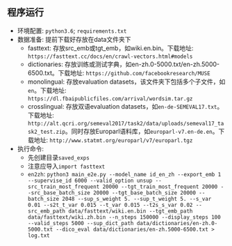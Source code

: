 ## 程序运行
- 环境配置: `python3.6`; `requirements.txt`
- 数据准备: 提前下载好存放在data文件夹下
    - fasttext: 存放src_emb或tgt_emb，如wiki.en.bin。下载地址: `https://fasttext.cc/docs/en/crawl-vectors.html#models`
    - dictionaries: 存放训练或测试字典，如en-zh.0-5000.txt/en-zh.5000-6500.txt。下载地址: `https://github.com/facebookresearch/MUSE`
    - monolingual: 存放evaluation datasets，该文件夹下包括多个子文件，如`en`。下载地址: `https://dl.fbaipublicfiles.com/arrival/wordsim.tar.gz`
    - crosslingual: 存放双语evaluation datasets，如`en-de-SEMEVAL17.txt`。下载地址: `http://alt.qcri.org/semeval2017/task2/data/uploads/semeval17_task2_test.zip`。同时存放Europarl语料库，如`europarl-v7.en-de.en`。下载地址: `http://www.statmt.org/europarl/v7/europarl.tgz`
- 执行命令: 
    - 先创建目录`saved_exps`
    - 注意应导入`import fasttext`
    - `en2zh`: `python3 main_e2e.py --model_name id_en_zh --export_emb 1 --supervise_id 6000 --valid_option unsup --src_train_most_frequent 20000 --tgt_train_most_frequent 20000 --src_base_batch_size 20000 --tgt_base_batch_size 20000 --batch_size 2048 --sup_s_weight 5. --sup_t_weight 5. --s_var 0.01 --s2t_t_var 0.015 --t_var 0.015 --t2s_s_var 0.02 --src_emb_path data/fasttext/wiki.en.bin --tgt_emb_path data/fasttext/wiki.zh.bin --n_steps 150000 --display_steps 100 --valid_steps 5000 --sup_dict_path data/dictionaries/en-zh.0-5000.txt --dico_eval data/dictionaries/en-zh.5000-6500.txt > log.txt`